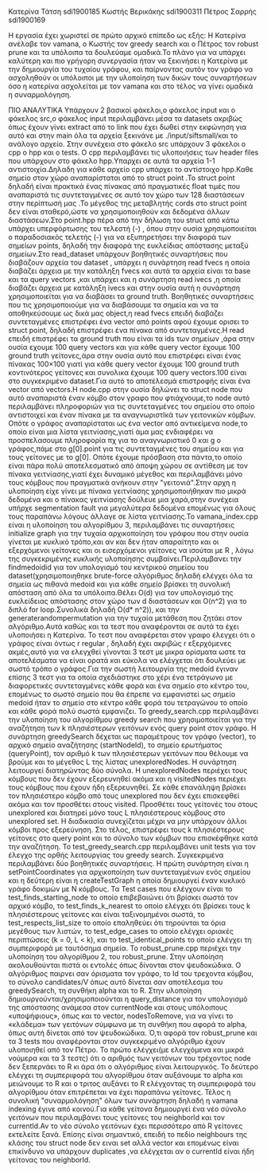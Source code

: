 Κατερίνα Τάτση sdi1900185
Κωστής Βερικάκης sdi1900311
Πέτρος Σαρρής sdi1900169 

Η εργασία έχει χωριστεί σε πρώτο αρχικό επίπεδο ως εξής: Η Κατερίνα ανέλαβε τον vamana, ο
Κωστής τον greedy search και ο Πέτρος τον robust prune και τα υπόλοιπα τα δουλεύαμε ομαδικά.Το πλάνο για να υπάρχει
καλύτερη και πιο γρήγορη συνεργασία ήταν να ξεκινήσει η Κατερίνα με την δημιουργία
του τυχαίου γράφου, και παίρνοντας αυτόν τον γράφο να ασχοληθούν οι υπόλοιποι με την 
υλοποίηση των δικών τους συναρτήσεων όσο η κατερίνα ασχολείται με τον vamana και στο τέλος να γίνει ομαδικά η συναρμολόγηση.


ΠΙΟ ΑΝΑΛΥΤΙΚΑ
Υπάρχουν 2 βασικοί φάκελοι,ο φάκελος input και ο φάκελος src,ο φάκελος input περιλαμβάνει μέσα τα datasets ακριβώς όπως έχουν γίνει extract από το link που έχει δωθεί στην εκφώνηση για αυτό και στην main όλα τα αρχεία ξεκινάνε με ./input/siftsmall/και το ανάλογο αρχείο. Στην συνέχεια στο φάκελο src υπάρχουν 3 φάκελοι ο cpp o hpp και ο tests. Ο cpp περιλαμβάνει τις υλοποιήσεις των header files που υπάρχουν στο φάκελο hpp.Υπαρχει σε αυτά τα αρχεία 1-1 αντιστοιχία.Δηλαδη για κάθε αρχείο cpp υπάρχει το αντίστοιχο hpp.Καθε σημείο στον χώρο αναπαρίσταται από το struct point .To struct point δηλαδή είναι πρακτικά ένας πίνακας από πραγματικές float τιμές που αναπαριστά τις συντεταγμένες σε αυτό τον χώρο των 128 διαστάσεων στην περίπτωσή μας .Το μέγεθος της μεταβλητής cords στο struct point δεν είναι σταθερό,ώστε να χρησιμοποιηθούν και δεδομένα άλλων διαστάσεων.Στο point.hpp πέρα από την δήλωση του struct από κάτω υπάρχει υπερφόρτωσης του τελεστή (-) , όπου στην ουσία χρησιμοποιείται ο παραδοσιακός τελετής (-) για να εξυπηρετήσει την διαφορά  των σημείων points, δηλαδή την διαφορά της ευκλείδιας απόστασης μεταξύ  σημείων.Στo read_dataset  υπάρχουν βοηθητικές συναρτήσεις που διαβάζουν αρχεία του dataset , υπάρχει η συνάρτηση read fvecs η οποία διαβάζει άρχεια με την κατάληξη fvecs και αυτά τα αρχεία είναι  τα base και τα query vectors ,και υπάρχει και η συνάρτηση read ivecs ,η οποία διαβάζει άρχεια με κατάληξη ivecs και στην ουσία αυτή η συνάρτηση χρησιμοποιείται για να διαβάσει τα ground truth. Βοηθητικές συναρτήσεις που τις χρησιμοποιούμε για να διαβάσουμε τα σημεία και να τα αποθηκεύσουμε ως δικά μας object,η read fvecs επειδή διαβάζει συντεταγμένες επιστρέφει ένα vector από points αφού έχουμε ορισει το struct point, δηλαδή επιστρέφει ένα πίνακα από συντεταγμένες.Η read επειδή επιστρέφει τα ground truth που είναι τα ids των σημείων ,άρα στην ουσία εχουμε 100 query vectors και για κάθε query vector έχουμε 100 ground truth γείτονες,άρα στην ουσία αυτό που επιστρέφει είναι ένας πίνακας 100×100 γιατί για κάθε query vector έχουμε 100 ground truth κοντινότερος γείτονες και συνολικα έχουμε 100 query vectors.100 είναι στο συγκεκριμένο dataset.Για αυτό το αποτέλεσμά επιστροφής είναι ένα vector από vectors.Η node.cpp στην ουσία δηλώνει το struct node που αυτό αναπαριστά έναν κόμβο στον γραφο που φτιάχνουμε,το node αυτό περιλαμβάνει πληροφοριών για τις συντεταγμένες του σημείου στο οποίο αντιστοιχεί και έναν πίνακα με τα αναγνωριστΙκά των γειτονικών κόμβων. Οπότε ο γράφος αναπαρίσταται ως ένα vector από αντικείμενα node,το οποίο είναι μια λίστα γειτνίασης,γιατί άμα μας ενδιαφέρει να προσπελασουμε πληροφορία πχ για το αναγνωριστικό 0 και g ο γράφος,πάμε στο g[0].point για τις συντεταγμένες του σημείου και για τους γείτονες με το g[0]. Οπότε έχουμε πρόσβαση στα πάντα,το οποίο είναι πάρα πολύ αποτελεσματικό από άποψη χώρου σε αντίθεση με τον πίνακα γειτνίασης,γιατί έχει δυναμικό μέγεθος και περιλαμβάνει μόνο τους κόμβους που πραγματικά ανήκουν στην "γειτονιά".Στην αρχη η υλοποίηση είχε γίνει με πίνακα γειτνίασης χρησιμοποιήθηκαν πιο μικρά δεδομένα και ο πίνακας γειτνίασης δούλευε μια χαρά,στην συνέχεια υπήρχε segmentation fault για μεγαλύτερα δεδομένα επομένως για όλους τους παραπάνω λόγους άλλαγε σε λίστα γειτνίασης.Το vamana_index.cpp είναι η υλοποίηση του αλγορίθμου 3, περιλαμβάνει τις συναρτήσεις initialize graph για την τυχαία αρχικοποίηση του γράφου που στην ουσία γίνεται με κυκλικό τρόπο,και αν και δεν ήταν απαραίτητο και οι εξερχόμενοι γείτονες και οι εισερχόμενοι γείτονες να ισούται με R , λόγω της συγκεκριμένης κυκλικής υλοποίησης συμβαίνει.Περιλαμβανει την findmedoidid για τον υπολογισμό  του κεντρικού σημείου του dataset(χρησιμοποιηθηκε brute-force αλγόριθμος δηλαδή ελέγχει όλα τα σημεία ως πιθανά medoid
και για κάθε σημείο βρίσκει τη συνολική απόσταση από όλα τα υπόλοιπα.Θέλει O(d) για τον υπολογισμό της ευκλείδειας απόστασης στον χώρο των d διαστάσεων και O(n^2) για το διπλό for loop.Συνολικά δηλαδή O(d* n^2)), και την generaterandompermutation για την τυχαία μετάθεση που ζητάει στον αλγόριθμο.Αυτά καθώς και τα τεστ που αναφέρονται σε αυτά τα έχει υλοποιήσει η Κατερίνα. Το τεστ που αναφέρεται στον γραφο έλεγχει ότι ο γράφος είναι όντως r regular , δηλαδή έχει ακριβώς r εξερχόμενες ακμές,αυτό για να ελεγχθεί γίνονται 3 τεστ με μικρα ορίσματα ωστε τα αποτελέσματα να είναι ορατά και εύκολα να ελέγχεται ότι δουλεύει με σωστό τρόπο ο γράφος.Για την σωστή λειτουργία της medoid έγιναν επίσης 3 τεστ για τα οποία σχεδιάστηκε στο χέρι ένα τετράγωνο με διαφορετικές συντεταγμένες κάθε φορά και ένα σημείο στο κέντρο του, επομένως το σωστό σημείο που θα έπρεπε να εμφανιστεί ως σημείο medoid ήταν το σημείο στο κέντρο κάθε φορά του τετραγώνου το οποίο και κάθε φορά πολύ σωστά εμφανιζει. Το greedy_search.cpp περιλαμβάνει την υλοποίηση του αλγορίθμου greedy search που χρησιμοποιείται για την αναζήτηση των k πλησιέστερων γειτόνων ενός query point στον γράφο. Η συνάρτηση greedySearch δέχεται ως παραμέτρους τον γράφο (vector<Node>), το αρχικό σημείο αναζήτησης (startNodeId), το σημείο ερωτήματος (queryPoint), τον αριθμό k των πλησιέστερων γειτόνων που θέλουμε να βρούμε και το μέγεθος L της λίστας unexploredNodes. Η συνάρτηση λειτουργεί διατηρώντας δύο σύνολα. Η unexploredNodes περιέχει τους κόμβους που δεν έχουν εξερευνηθεί ακόμα και η visitedNodes περιέχει τους κόμβους που έχουν ήδη εξερευνηθεί. Σε κάθε επανάληψη βρίσκει τον πλησιέστερο κόμβο από τους unexplored που δεν έχει επισκεφθεί ακόμα και τον προσθέτει στους visited. Προσθέτει τους γείτονές του στους unexplored και διατηρεί μόνο τους L πλησιέστερους κόμβους στο unexplored set. Η διαδικασία συνεχίζεται μέχρι να μην υπάρχουν άλλοι κόμβοι προς εξερεύνηση. Στο τέλος, επιστρέφει τους k πλησιέστερους γείτονες στο query point και το σύνολο των κόμβων που επισκέφθηκε κατά την αναζήτηση. Το test_greedy_search.cpp περιλαμβάνει unit tests για τον έλεγχο της ορθής λειτουργίας του greedy search. Συγκεκριμένα περιλαμβάνει δύο βοηθητικές συναρτήσεις. Η πρώτη συνάρτηση είναι η setPointCoordinates για αρχικοποίηση των συντεταγμένων ενός σημείου και η δεύτερη είναι η
createTestGraph η οποία δημιουργεί έναν κυκλικό γράφο δοκιμών με N κόμβους. Τα Test cases που ελέγχουν είναι το test_finds_starting_node το οποίο επιβεβαιώνει ότι βρίσκει σωστά τον αρχικό κόμβο, το test_finds_k_nearest το οποίο ελέγχει ότι βρίσκει τους k πλησιέστερους γείτονες και είναι ταξινομημένοι σωστά,
το test_respects_list_size το οποίο επαληθεύει ότι τηρούνται τα όρια μεγέθους των λιστών, το test_edge_cases το οποίο ελέγχει οριακές περιπτώσεις (k = 0, L < k), και το test_identical_points το οποίο ελέγχει τη συμπεριφορά με ταυτόσημα σημεία. Το robust_prune.cpp περιέχει την υλοποίηση του αλγορίθμου 2, του robust_prune. Στην υλοποίηση ακολουθούνται  πιστά οι εντολές όπως δίνονται στον ψευδοκώδικα. Ο αλγόριθμος παιρνει σαν όρισματα τον γράφο, το Id του τρεχοντα κόμβου, το σύνολο candidates/V όπως αυτό δίνεται σαν αποτέλεσμα του greedySearch, τη συνθήκη alpha και το R. Στην υλοποίηση δημιουργούνται/χρησιμοποιούνται η query_distance για τον υπολογισμό της απόστασης ανάμεσα στον currentNode και στους υπόλοιπους «υποψήφιους», όπως και το vector, nodesToRemove, για να γίνει το «κλάδεμα» των γειτόνων σύμφωνα με τη συνθήκη που αφορά το alpha, όπως αυτή δίνεται από τον ψευδοκώδικα. Ό,τι αφορά τον robust_prune και τα 3 tests που αναφέρονται στον συγκεκριμένο αλγόριθμο έχουν υλοποιηθεί από τον Πέτρο. Το πρώτο ελέγχει(με ελεγχόμενα και μικρά νούμερα και τα 3 τεστς) ότι ο αριθμός των γειτόνων του τρέχοντος node δεν ξεπερνάει το R κι άρα ότι ο αλγόριθμος είναι λειτουργικός. Το δεύτερο ελέγχει τη συμπεριφορά του αλγορίθμου όταν αυξάνουμε το alpha και μειώνουμε το R και ο τριτος αυξάνει το R ελέγχοντας τη συμπεριφορά του αλγορίθμου όταν επιτρέπεται να έχει παραπάνω γείτονες. Τέλος η συνολική "συναρμολόγηση" όλων των συνάρτηση δηλαδή η vamana indexing έγινε από κοινού.Για κάθε γείτονα δημιουργεί ένα νέο σύνολο γειτόνων που περιλαμβάνει τους γείτονες του neighborId και τον currentId.Αν το νέο σύνολο γειτόνων έχει περισσότερο από R γείτονες εκτελείτε ξανά. Επίσης είναι σημαντικό, επειδή το πεδίο neighbours της κλάσης του struct node δεν ειναι set αλλά vector και επομένως είναι επικίνδυνο να υπάρχουν duplicates ,να ελέγχεται αν ο currentId είναι ήδη γείτονας του neighborId.

